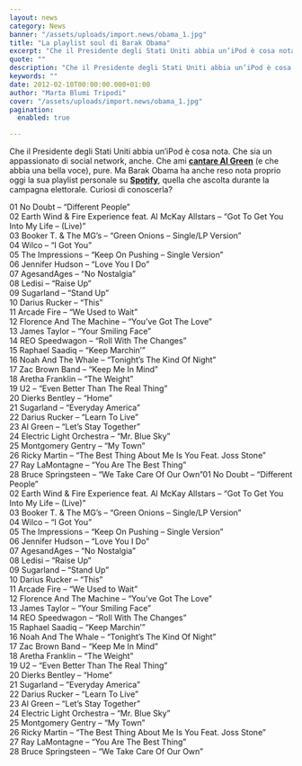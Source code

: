```yaml
---
layout: news
category: News
banner: "/assets/uploads/import.news/obama_1.jpg"
title: "La playlist soul di Barak Obama"
excerpt: "Che il Presidente degli Stati Uniti abbia un’iPod è cosa nota. Che sia un appassionato di social network, anche. Che ami cantare Al Green (e che abbia una bella voce), pure. Ma Barak Obama ha anche reso nota proprio oggi la sua playlist personale su Spotify, quella che ascolta durante la campagna elettorale. Curiosi di [&hellip"
quote: ""
description: "Che il Presidente degli Stati Uniti abbia un’iPod è cosa nota. Che sia un appassionato di social network, anche. Che ami cantare Al Green (e che abbia una bella voce), pure. Ma Barak Obama ha anche reso nota proprio oggi la sua playlist personale su Spotify, quella che ascolta durante la campagna elettorale. Curiosi di [&hellip"
keywords: ""
date: 2012-02-10T00:00:00.000+01:00
author: "Marta Blumi Tripodi"
cover: "/assets/uploads/import.news/obama_1.jpg"
pagination:
  enabled: true

---
```


Che il Presidente degli Stati Uniti abbia un’iPod è cosa nota. Che sia un appassionato di social network, anche. Che ami **[cantare Al Green](https://www.youtube.com/watch?v=y6uHR90Sq6k "http://www.youtube.com/watch?v=y6uHR90Sq6k")** (e che abbia una bella voce), pure. Ma Barak Obama ha anche reso nota proprio oggi la sua playlist personale su **[Spotify](https://open.spotify.com/user/barackobama/playlist/6J9kgSvipjimfDLYTsCOAv "http://open.spotify.com/user/barackobama/playlist/6J9kgSvipjimfDLYTsCOAv")**, quella che ascolta durante la campagna elettorale. Curiosi di conoscerla?

01 No Doubt – “Different People”  
02 Earth Wind & Fire Experience feat. Al McKay Allstars – “Got To Get You Into My Life – (Live)”  
03 Booker T. & The MG’s – “Green Onions – Single/LP Version”  
04 Wilco – “I Got You”  
05 The Impressions – “Keep On Pushing – Single Version”  
06 Jennifer Hudson – “Love You I Do”  
07 AgesandAges – “No Nostalgia”  
08 Ledisi – “Raise Up”  
09 Sugarland – “Stand Up”  
10 Darius Rucker – “This”  
11 Arcade Fire – “We Used to Wait”  
12 Florence And The Machine – “You’ve Got The Love”  
13 James Taylor – “Your Smiling Face”  
14 REO Speedwagon – “Roll With The Changes”  
15 Raphael Saadiq – “Keep Marchin’”  
16 Noah And The Whale – “Tonight’s The Kind Of Night”  
17 Zac Brown Band – “Keep Me In Mind”  
18 Aretha Franklin – “The Weight”  
19 U2 – “Even Better Than The Real Thing”  
20 Dierks Bentley – “Home”  
21 Sugarland – “Everyday America”  
22 Darius Rucker – “Learn To Live”  
23 Al Green – “Let’s Stay Together”  
24 Electric Light Orchestra – “Mr. Blue Sky”  
25 Montgomery Gentry – “My Town”  
26 Ricky Martin – “The Best Thing About Me Is You Feat. Joss Stone”  
27 Ray LaMontagne – “You Are The Best Thing”  
28 Bruce Springsteen – “We Take Care Of Our Own”01 No Doubt – “Different People”  
02 Earth Wind & Fire Experience feat. Al McKay Allstars – “Got To Get You Into My Life – (Live)”  
03 Booker T. & The MG’s – “Green Onions – Single/LP Version”  
04 Wilco – “I Got You”  
05 The Impressions – “Keep On Pushing – Single Version”  
06 Jennifer Hudson – “Love You I Do”  
07 AgesandAges – “No Nostalgia”  
08 Ledisi – “Raise Up”  
09 Sugarland – “Stand Up”  
10 Darius Rucker – “This”  
11 Arcade Fire – “We Used to Wait”  
12 Florence And The Machine – “You’ve Got The Love”  
13 James Taylor – “Your Smiling Face”  
14 REO Speedwagon – “Roll With The Changes”  
15 Raphael Saadiq – “Keep Marchin’”  
16 Noah And The Whale – “Tonight’s The Kind Of Night”  
17 Zac Brown Band – “Keep Me In Mind”  
18 Aretha Franklin – “The Weight”  
19 U2 – “Even Better Than The Real Thing”  
20 Dierks Bentley – “Home”  
21 Sugarland – “Everyday America”  
22 Darius Rucker – “Learn To Live”  
23 Al Green – “Let’s Stay Together”  
24 Electric Light Orchestra – “Mr. Blue Sky”  
25 Montgomery Gentry – “My Town”  
26 Ricky Martin – “The Best Thing About Me Is You Feat. Joss Stone”  
27 Ray LaMontagne – “You Are The Best Thing”  
28 Bruce Springsteen – “We Take Care Of Our Own”